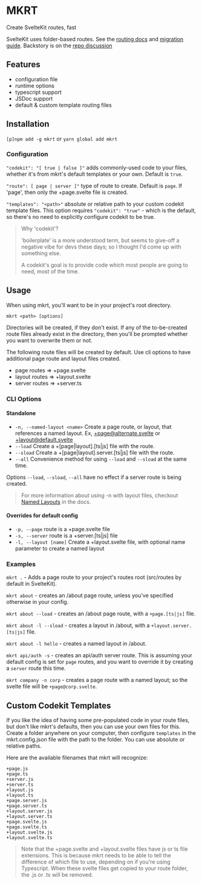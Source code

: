 # MKRT

Create SvelteKit routes, fast

SvelteKit uses folder-based routes. See the [routing docs](https://kit.svelte.dev/docs/routing) and [migration guide](https://github.com/sveltejs/kit/discussions/5774). Backstory is on the [repo discussion](https://github.com/sveltejs/kit/discussions/5748)

## Features

- configuration file
- runtime options
- typescript support
- JSDoc support
- default & custom template routing files

## Installation

`[p]npm add -g mkrt` or `yarn global add mkrt`

### Configuration

`"codekit": "[ true | false ]"` adds commonly-used code to your files, whether it's from mkrt's default templates or your own. Default is `true`.

`"route": [ page | server ]"` type of route to create. Default is `page`. If 'page', then only the +page.svelte file is created.

`"templates": "<path>"` absolute or relative path to your custom codekit template files. This option requires `"codekit": "true"` - which is the default, so there's no need to explicitly configure codekit to be true.

> Why 'codekit'?
>
> 'boilerplate' is a more understood term, but seems to give-off a negative vibe for devs these days; so I thought I'd come up with something else.
>
> A codekit's goal is to provide code which most people are going to need, most of the time.

## Usage

When using mkrt, you'll want to be in your project's root directory.

`mkrt <path> [options]`

Directories will be created, if they don't exist. If any of the to-be-created route files already exist in the directory, then you'll be prompted whether you want to overwrite them or not.

The following route files will be created by default. Use cli options to have additional page route and layout files created.

- page routes => +page.svelte
- layout routes => +layout.svelte
- server routes => +server.ts

### CLI Options

#### Standalone

- `-n, --named-layout <name>` Create a page route, or layout, that references a named layout. Ex, +page@alternate.svelte or +layout@default.svelte
- `--load` Create a +[page|layout].[ts|js] file with the route.
- `--sload` Create a +[page|layout].server.[ts|js] file with the route.
- `--all` Convenience method for using `--load` and `--sload` at the same time.

Options `--load`, `--sload`, `--all` have no effect if a server route is being created.

> For more information about using -n with layout files, checkout [Named Layouts](https://kit.svelte.dev/docs/layouts#named-layouts) in the docs.

#### Overrides for default config

- `-p, --page` route is a +page.svelte file
- `-s, --server` route is a +server.[ts|js] file
- `-l, --layout [name]` Create a +layout.svelte file, with optional name parameter to create a named layout

### Examples

`mkrt .` - Adds a page route to your project's routes root (src/routes by default in SvelteKit).

`mkrt about` - creates an /about page route, unless you've specified otherwise in your config.

`mkrt about --load` - creates an /about page route, with a `+page.[ts|js]` file.

`mkrt about -l --sload` - creates a layout in /about, with a `+layout.server.[ts|js]` file.

`mkrt about -l hello` - creates a named layout in /about.

`mkrt api/auth -s` - creates an api/auth server route. This is assuming your default config is set for `page` routes, and you want to override it by creating a `server` route this time.

`mkrt company -n corp` - creates a page route with a named layout; so the svelte file will be `+page@corp.svelte`.


## Custom Codekit Templates

If you like the idea of having some pre-populated code in your route files, but don't like mkrt's defaults, then you can use your own files for this. Create a folder anywhere on your computer, then configure `templates` in the mkrt.config.json file with the path to the folder. You can use absolute or relative paths.

Here are the available filenames that mkrt will recognize:

```
+page.js
+page.ts
+server.js
+server.ts
+layout.js
+layout.ts
+page.server.js
+page.server.ts
+layout.server.js
+layout.server.ts
+page.svelte.js
+page.svelte.ts
+layout.svelte.js
+layout.svelte.ts
```

> Note that the +page.svelte and +layout.svelte files have js or ts file extensions. This is because mkrt needs to be able to tell the difference of which file to use, depending on if you're using Typescript. When these svelte files get copied to your route folder, the .js or .ts will be removed.